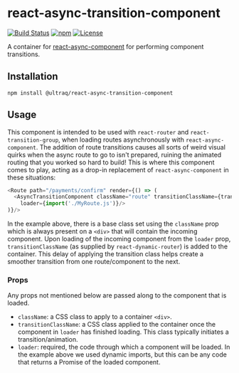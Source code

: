 
react-async-transition-component
================================

[![Build Status](https://github.com/ultraq/react-async-transition-component/actions/workflows/build.yml/badge.svg)](https://github.com/ultraq/react-async-transition-component/actions)
[![npm](https://img.shields.io/npm/v/@ultraq/react-async-transition-component.svg?maxAge=3600)](https://www.npmjs.com/package/@ultraq/react-async-transition-component)
[![License](https://img.shields.io/github/license/ultraq/react-async-transition-component.svg?maxAge=2592000)](https://github.com/ultraq/react-async-transition-component/blob/master/LICENSE.txt)

A container for [react-async-component](https://github.com/ultraq/react-async-component)
for performing component transitions.


Installation
------------

```
npm install @ultraq/react-async-transition-component
```


Usage
-----

This component is intended to be used with `react-router` and
`react-transition-group`, when loading routes asynchronously with
`react-async-component`.  The addition of route transitions causes all sorts of
weird visual quirks when the async route to go to isn't prepared, ruining the
animated routing that you worked so hard to build!  This is where this component
comes to play, acting as a drop-in replacement of `react-async-component` in
these situations:

```javascript
<Route path="/payments/confirm" render={() => (
  <AsyncTransitionComponent className="route" transitionClassName={transitionClassName}
    loader={import('./MyRoute.js')}/>
)}/>
```

In the example above, there is a base class set using the `className` prop which
is always present on a `<div>` that will contain the incoming component.  Upon
loading of the incoming component from the `loader` prop, `transitionClassName`
(as supplied by `react-dynamic-router`) is added to the container.  This delay
of applying the transition class helps create a smoother transition from one
route/component to the next.

### Props

Any props not mentioned below are passed along to the component that is loaded.

 - `className`: a CSS class to apply to a container `<div>`.
 - `transitionClassName`: a CSS class applied to the container once the
   component in `loader` has finished loading.  This class typically initiates
   a transition/animation.
 - `loader`: required, the code through which a component will be loaded.  In
   the example above we used dynamic imports, but this can be any code that
   returns a Promise of the loaded component.
